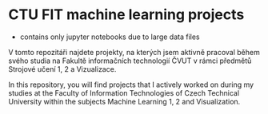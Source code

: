 # CTU FIT machine learning projects
- contains only jupyter notebooks due to large data files

V tomto repozitáři najdete projekty, na kterých jsem aktivně pracoval během svého studia na Fakultě informačních technologií ČVUT v rámci předmětů Strojové učení 1, 2 a Vizualizace.

In this repository, you will find projects that I actively worked on during my studies at the Faculty of Information Technologies of Czech Technical University within the subjects Machine Learning 1, 2 and Visualization.